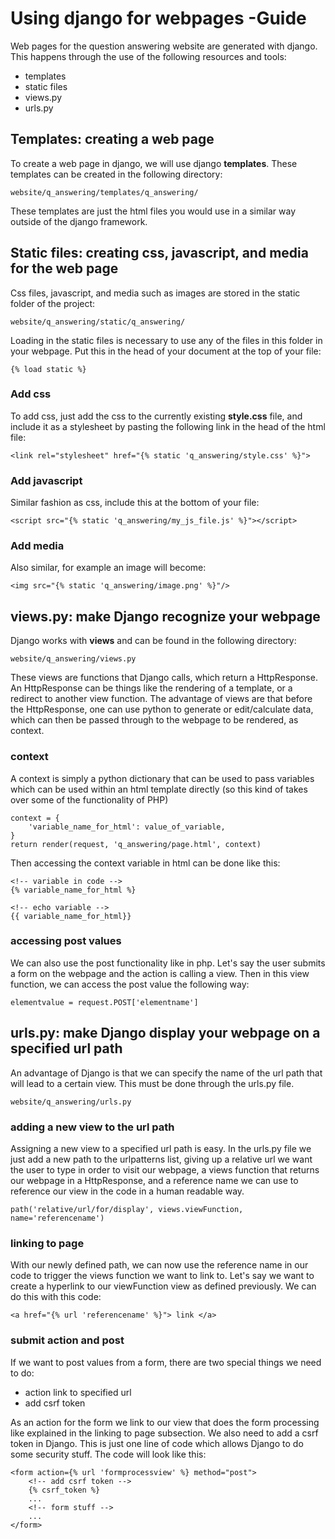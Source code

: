 # Using django for webpages -Guide
Web pages for the question answering website are generated with django.
This happens through the use of the following resources and tools:
* templates
* static files
* views.py
* urls.py

## Templates: creating a web page
To create a web page in django, we will use django **templates**. These
templates can be created in the following directory:

```
website/q_answering/templates/q_answering/
```

These templates are just the html files you would use in a similar way
outside of the django framework.


## Static files: creating css, javascript, and media for the web page
Css files, javascript, and media such as images are stored in the static folder
of the project:

```
website/q_answering/static/q_answering/
```

Loading in the static files is necessary to use any of the files in this folder
in your webpage. Put this in the head of your document at the top of your file:
```
{% load static %}
```

### Add css
To add css, just add the css to the currently existing **style.css** file, and
include it as a stylesheet by pasting the following link in the head of the
html file:

```
<link rel="stylesheet" href="{% static 'q_answering/style.css' %}">
```

### Add javascript
Similar fashion as css, include this at the bottom of your file:
```
<script src="{% static 'q_answering/my_js_file.js' %}"></script>
```

### Add media
Also similar, for example an image will become:
```
<img src="{% static 'q_answering/image.png' %}"/>
```

## views.py: make Django recognize your webpage
Django works with **views** and can be found in the following directory:
```
website/q_answering/views.py
```

These views are functions that Django calls, which return a HttpResponse.
An HttpResponse can be things like the rendering of a template, or a redirect
to another view function. The advantage of views are that before the
HttpResponse, one can use python to generate or edit/calculate data, which
can then be passed through to the webpage to be rendered, as context.

### context
A context is simply a python dictionary that can be used to pass variables
which can be used within an html template directly (so this kind of takes
over some of the functionality of PHP)
```
context = {
    'variable_name_for_html': value_of_variable,
}
return render(request, 'q_answering/page.html', context)
```

Then accessing the context variable in html can be done like this:

```
<!-- variable in code -->
{% variable_name_for_html %}

<!-- echo variable -->
{{ variable_name_for_html}}
```

### accessing post values
We can also use the post functionality like in php. Let's say the user
submits a form on the webpage and the action is calling a view. Then in this
view function, we can access the post value the following way:
```
elementvalue = request.POST['elementname']
```

## urls.py: make Django display your webpage on a specified url path
An advantage of Django is that we can specify the name of the url path that will
lead to a certain view. This must be done through the urls.py file.
```
website/q_answering/urls.py
```

### adding a new view to the url path
Assigning a new view to a specified url path is easy. In the urls.py file we
just add a new path to the urlpatterns list, giving up a relative url we want
the user to type in order to visit our webpage, a views function that returns
our webpage in a HttpResponse, and a reference name we can use to reference
our view in the code in a human readable way.
```
path('relative/url/for/display', views.viewFunction, name='referencename')
```

### linking to page
With our newly defined path, we can now use the reference name in our code
to trigger the views function we want to link to. Let's say we want to create
a hyperlink to our viewFunction view as defined previously. We can do this
with this code:

```
<a href="{% url 'referencename' %}"> link </a>
```

### submit action and post
If we want to post values from a form, there are two special things we
need to do:

* action link to specified url
* add csrf token

As an action for the form we link to our view that does the form processing
like explained in the linking to page subsection. We also need to add a
csrf token in Django. This is just one line of code which allows Django to do
some security stuff. The code will look like this:

```
<form action={% url 'formprocessview' %} method="post">
    <!-- add csrf token -->
    {% csrf_token %}
    ...
    <!-- form stuff -->
    ...
</form>
```
